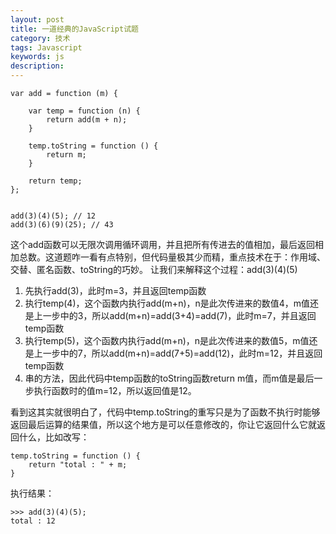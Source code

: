 ```yaml
---
layout: post
title: 一道经典的JavaScript试题
category: 技术
tags: Javascript
keywords: js
description:
---
```



```
var add = function (m) {

    var temp = function (n) {
        return add(m + n);
    }

    temp.toString = function () {
        return m;
    }

    return temp;
};


add(3)(4)(5); // 12
add(3)(6)(9)(25); // 43
```

这个add函数可以无限次调用循环调用，并且把所有传进去的值相加，最后返回相加总数。这道题咋一看有点特别，但代码量极其少而精，重点技术在于：作用域、交替、匿名函数、toString的巧妙。
让我们来解释这个过程：add(3)(4)(5)

1. 先执行add(3)，此时m=3，并且返回temp函数
2. 执行temp(4)，这个函数内执行add(m+n)，n是此次传进来的数值4，m值还是上一步中的3，所以add(m+n)=add(3+4)=add(7)，此时m=7，并且返回temp函数
3. 执行temp(5)，这个函数内执行add(m+n)，n是此次传进来的数值5，m值还是上一步中的7，所以add(m+n)=add(7+5)=add(12)，此时m=12，并且返回temp函数
4. 串的方法，因此代码中temp函数的toString函数return m值，而m值是最后一步执行函数时的值m=12，所以返回值是12。

看到这其实就很明白了，代码中temp.toString的重写只是为了函数不执行时能够返回最后运算的结果值，所以这个地方是可以任意修改的，你让它返回什么它就返回什么，比如改写：

```
temp.toString = function () {
    return "total : " + m;
}
```

执行结果：

```
>>> add(3)(4)(5);
total : 12
```